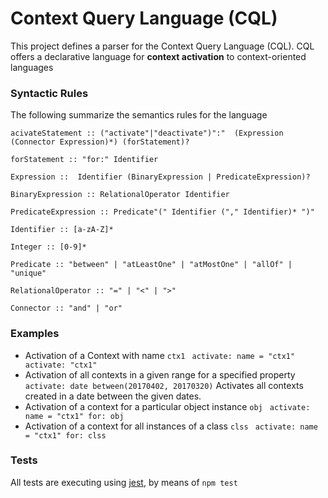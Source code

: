 # Context Query Language (CQL) 

This project defines a parser for the Context Query Language (CQL). CQL offers a declarative language for __context activation__ to context-oriented languages


### Syntactic Rules
The following summarize the semantics rules for the language
~~~~
acivateStatement :: ("activate"|"deactivate")":"  (Expression (Connector Expression)*) (forStatement)?

forStatement :: "for:" Identifier

Expression ::  Identifier (BinaryExpression | PredicateExpression)?

BinaryExpression :: RelationalOperator Identifier

PredicateExpression :: Predicate"(" Identifier ("," Identifier)* ")"

Identifier :: [a-zA-Z]*

Integer :: [0-9]*

Predicate :: "between" | "atLeastOne" | "atMostOne" | "allOf" | "unique"

RelationalOperator :: "=" | "<" | ">"

Connector :: "and" | "or"  
~~~~


### Examples

- Activation of a Context with name `ctx1`
` activate: name = "ctx1"`
` activate: "ctx1"`
- Activation of all contexts in a given range for a specified property
`activate: date between(20170402, 20170320)`
Activates all contexts created in a date between the given dates.
- Activation of a context for a particular object instance `obj`
` activate: name = "ctx1" for: obj`
- Activation of a context for all instances of a class `clss`
` activate: name = "ctx1" for: clss`


### Tests
All tests are executing using [jest](https://jestjs.io), by means of `npm test`
